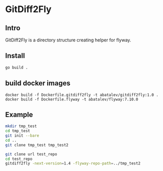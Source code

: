 # GitDiff2Fly

## Intro

GitDiff2Fly is a directory structure creating helper for flyway.

## Install

```sh
go build .
```

## build docker images

```
docker build -f Dockerfile.gitdiff2fly -t abatalev/gitdiff2fly:1.0 .
docker build -f Dockerfile.flyway -t abatalev/flyway:7.10.0
```

## Example

```sh
mkdir tmp_test
cd tmp_test
git init --bare
cd ..
git clone tmp_test tmp_test2

git clone url test_repo
cd test_repo
gitdiff2fly -next-version=1.4 -flyway-repo-path=../tmp_test2
```